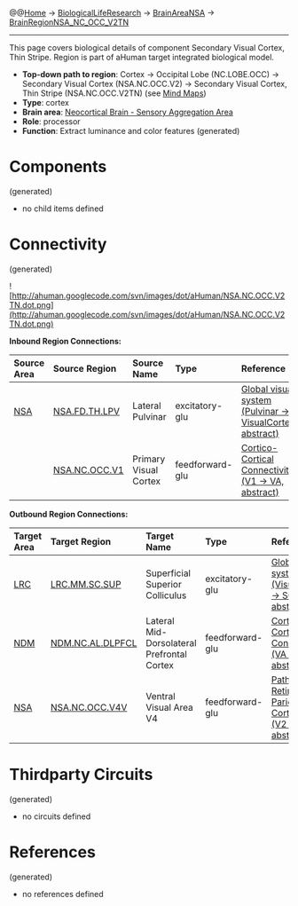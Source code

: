 @@[Home](Home.md) -> [BiologicalLifeResearch](BiologicalLifeResearch.md) -> [BrainAreaNSA](BrainAreaNSA.md) -> [BrainRegionNSA\_NC\_OCC\_V2TN](BrainRegionNSA_NC_OCC_V2TN.md)

---


This page covers biological details of component Secondary Visual Cortex, Thin Stripe.
Region is part of aHuman target integrated biological model.

  * **Top-down path to region**: Cortex -> Occipital Lobe (NC.LOBE.OCC) -> Secondary Visual Cortex (NSA.NC.OCC.V2) -> Secondary Visual Cortex, Thin Stripe (NSA.NC.OCC.V2TN) (see [Mind Maps](OverallMindMaps.md))
  * **Type**: cortex
  * **Brain area**: [Neocortical Brain - Sensory Aggregation Area](BrainAreaNSA.md)
  * **Role**: processor
  * **Function**: Extract luminance and color features
(generated)
# Components #
(generated)


  * no child items defined

# Connectivity #
(generated)


![http://ahuman.googlecode.com/svn/images/dot/aHuman/NSA.NC.OCC.V2TN.dot.png](http://ahuman.googlecode.com/svn/images/dot/aHuman/NSA.NC.OCC.V2TN.dot.png)

**Inbound Region Connections:**

| **Source Area** | **Source Region** | **Source Name** | **Type** | **Reference** |
|:----------------|:------------------|:----------------|:---------|:--------------|
| [NSA](BrainAreaNSA.md) | [NSA.FD.TH.LPV](BrainRegionNSA_FD_TH_LPV.md) | Lateral Pulvinar | excitatory-glu | [Global visual system (Pulvinar -> VisualCortex, abstract)](http://www.sciencedirect.com/science/article/pii/S0959438808001566) |
|                 | [NSA.NC.OCC.V1](BrainRegionNSA_NC_OCC_V1.md) | Primary Visual Cortex | feedforward-glu | [Cortico-Cortical Connectivity (V1 -> VA, abstract)](http://www.sciencedirect.com/science/article/pii/S1053810011000080) |

**Outbound Region Connections:**

| **Target Area** | **Target Region** | **Target Name** | **Type** | **Reference** |
|:----------------|:------------------|:----------------|:---------|:--------------|
| [LRC](BrainAreaLRC.md) | [LRC.MM.SC.SUP](BrainRegionLRC_MM_SC_SUP.md) | Superficial Superior Colliculus | excitatory-glu | [Global visual system (VisualCortex -> SCs, abstract)](http://www.sciencedirect.com/science/article/pii/S0959438808001566) |
| [NDM](BrainAreaNDM.md) | [NDM.NC.AL.DLPFCL](BrainRegionNDM_NC_AL_DLPFCL.md) | Lateral Mid-Dorsolateral Prefrontal Cortex | feedforward-glu | [Cortico-Cortical Connectivity (VA -> PFC, abstract)](http://www.sciencedirect.com/science/article/pii/S1053810011000080) |
| [NSA](BrainAreaNSA.md) | [NSA.NC.OCC.V4V](BrainRegionNSA_NC_OCC_V4V.md) | Ventral Visual Area V4 | feedforward-glu | [Paths from Retina to Parietal Cortex and IT (V2 -> V4, abstract)](http://thebrain.mcgill.ca/flash/i/i_02/i_02_cr/i_02_cr_vis/i_02_cr_vis.html) |

# Thirdparty Circuits #
(generated)

  * no circuits defined

# References #
(generated)

  * no references defined

